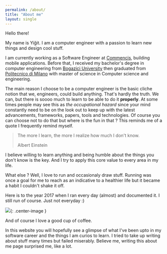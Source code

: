 ```yaml
---
permalink: /about/
title: "About me"
layout: single
---
```


Hello there!

My name is Yiğit. I am a computer engineer with a passion to learn new things and design cool stuff.

I am currently working as a Software Engineer at [Commencis](https://www.commencis.com), building mobile
applications.
Before that, I received my bachelor's degree in computer engineering from [Bogazici University](http://www.boun.edu.tr/) then graduated from [Politecnico di Milano](https://www.polimi.it/) with master of science in Computer science and engineering.

The main reason I choose to be a computer engineer is the basic cliche notion that we, engineers, 
could build anything. That's hardly the truth. We can, but there is soooo much to learn to be able to do it **properly**.
At some times people may see this as *the occupational hazard* since your mind constantly need to be on the look out to keep up with the latest advancements, frameworks, papers, tools and technologies. Of course you can choose not to do that but where is the fun in that ? This reminds me of a quote I frequently remind myself.
> The more I learn, the more I realize how much I don't know.
>
> Albert Einstein

I believe willing to learn anything and being humble about the things you don't know is the key. And I try to apply this core value to every area in my life.

What else ? Well, I love to run and occasionaly draw stuff. Running was once a goal for me to reach as an indicative to a healthier life but it became a habit I couldn't shake it off.

 Here is to the year 2017 when I ran every day (almost) and documented it. I still run of course. Just not everyday :)

![](../assets/images/2017.gif){: .center-image }

 And of course I love a good cup of coffee.

In this website you will hopefully see a glimpse of what I've been upto in my software career and the things I am curios to learn. I tried to take up writing about stuff many times but failed miserably. Believe me, writing this about me page surprised me, like a lot.
